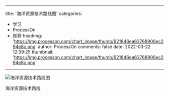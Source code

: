 
---
title: '海洋资源技术路线图'
categories: 
 - 学习
 - ProcessOn
 - 推荐
headimg: 'https://img.processon.com/chart_image/thumb/621846ea63768906ec294e8c.png'
author: ProcessOn
comments: false
date: 2022-03-22 12:39:25
thumbnail: 'https://img.processon.com/chart_image/thumb/621846ea63768906ec294e8c.png'
---

<div>   
<img class="thumb" alt="海洋资源技术路线图" src="https://img.processon.com/chart_image/thumb/621846ea63768906ec294e8c.png" referrerpolicy="no-referrer">
<p>海洋资源技术路线</p>  
</div>
            